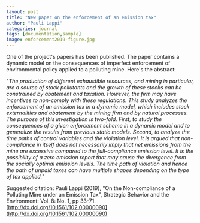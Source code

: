 ```yaml
---
layout: post
title: "New paper on the enforcement of an emission tax"
author: "Pauli Lappi"
categories: journal
tags: [documentation,sample]
image: enforcement2019-figure.jpg
---
```



One of the project's papers has been published. The paper contains a dynamic model on the consequences of imperfect enforcement of environmental policy applied 
to a polluting mine. Here's the abstract:

"*The production of different exhaustible resources, and mining in particular, are a source of stock pollutants and the growth of these stocks can be constrained by abatement and taxation. However, the firm may have incentives to non-comply with these regulations. This study analyzes the enforcement of an emission tax in a dynamic model, which includes stock externalities and abatement by the mining firm and by natural processes. The purpose of this investigation is two-fold. First, to study the consequences of a given enforcement scheme in a dynamic model and to generalize the results from previous static models. Second, to analyze the time paths of control variables and the violation level. It is argued that non-compliance in itself does not necessarily imply that net emissions from the mine are excessive compared to the full-compliance emission level. It is the possibility of a zero emission report that may cause the divergence from the socially optimal emission levels. The time path of violation and hence the path of unpaid taxes can have multiple shapes depending on the type of tax applied.*"

Suggested citation: Pauli Lappi (2019), "On the Non-compliance of a Polluting Mine under an Emission Tax", Strategic Behavior and the Environment: Vol. 8: No. 1, pp 33-71. [http://dx.doi.org/10.1561/102.00000090](http://dx.doi.org/10.1561/102.00000090)
